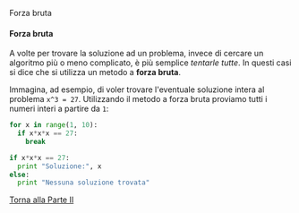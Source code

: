 Forza bruta


#### Forza bruta

A volte per trovare la soluzione ad un problema, invece di cercare un algoritmo
più o meno complicato, è più semplice *tentarle tutte*. In questi casi si
dice che si utilizza un metodo a **forza bruta**.

Immagina, ad esempio, di voler trovare l'eventuale soluzione intera al problema
`x^3 = 27`. Utilizzando il metodo a forza bruta proviamo tutti i numeri interi
a partire da `1`:

```py
for x in range(1, 10):
  if x*x*x == 27:
    break

if x*x*x == 27:
  print "Soluzione:", x
else:
  print "Nessuna soluzione trovata"
```

<a href="/activities/2">Torna alla Parte II</a>
